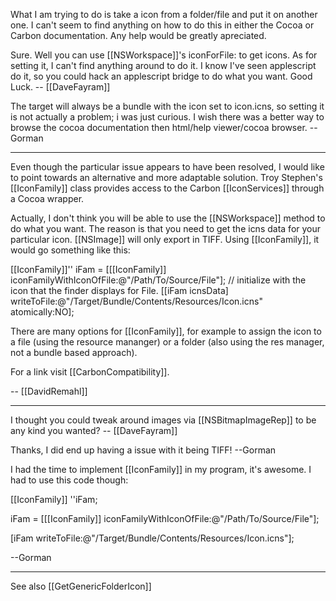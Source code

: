 

What I am trying to do is take a icon from a folder/file and put it on another one. I can't seem to find anything on how to do this in either the Cocoa or Carbon documentation. Any help would be greatly apreciated.

Sure. Well you can use [[NSWorkspace]]'s iconForFile: to get icons. As for setting it, I can't find anything around to do it. I know I've seen applescript do it, so you could hack an applescript bridge to do what you want. Good Luck. -- [[DaveFayram]]

The target will always be a bundle with the icon set to icon.icns, so setting it is not actually a problem; i was just curious. I wish there was a better way to browse the cocoa documentation then html/help viewer/cocoa browser.  --Gorman

----

Even though the particular issue appears to have been resolved, I would like to point towards an alternative and more adaptable solution. Troy Stephen's [[IconFamily]] class provides access to the Carbon [[IconServices]] through a Cocoa wrapper.

Actually, I don't think you will be able to use the [[NSWorkspace]] method to do what you want. The reason is that you need to get the icns data for your particular icon. [[NSImage]] will only export in TIFF. Using [[IconFamily]], it would go something like this:

[[IconFamily]]'' iFam = [[[IconFamily]] iconFamilyWithIconOfFile:@"/Path/To/Source/File"]; // initialize with the icon that the finder displays for File.
[[iFam icnsData] writeToFile:@"/Target/Bundle/Contents/Resources/Icon.icns" atomically:NO];

There are many options for [[IconFamily]], for example to assign the icon to a file (using the resource mananger) or a folder (also using the res manager, not a bundle based approach).

For a link visit [[CarbonCompatibility]].

-- [[DavidRemahl]]

----

I thought you could tweak around images via [[NSBitmapImageRep]] to be any kind you wanted? -- [[DaveFayram]]

Thanks, I did end up having a issue with it being TIFF!
--Gorman

I had the time to implement [[IconFamily]] in my program, it's awesome. I had to use this code though:

[[IconFamily]] ''iFam;

iFam = [[[IconFamily]] iconFamilyWithIconOfFile:@"/Path/To/Source/File"];

[iFam  writeToFile:@"/Target/Bundle/Contents/Resources/Icon.icns"]; 

--Gorman

----

See also [[GetGenericFolderIcon]]